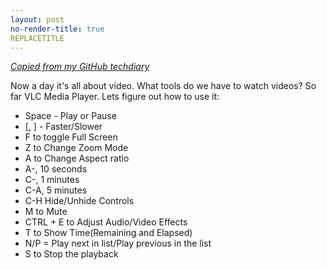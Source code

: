 ```yaml
---
layout: post
no-render-title: true
REPLACETITLE
---
```


_[Copied from my GitHub techdiary](https://github.com/idvorkin/techdiary/blob/master/notes/vlc_player.md)_

Now a day it's all about video. What tools do we have to watch videos? So far VLC Media Player.
Lets figure out how to use it:

- Space - Play or Pause
- [, ] - Faster/Slower
- F to toggle Full Screen
- Z to Change Zoom Mode
- A to Change Aspect ratio
- A-<LEFT>,<RIGHT> 10 seconds
- C-<LEFT>,<RIGHT> 1 minutes
- C-A<LEFT>,<RIGHT> 5 minutes
- C-H Hide/Unhide Controls
- M to Mute
- CTRL + E to Adjust Audio/Video Effects
- T to Show Time(Remaining and Elapsed)
- N/P = Play next in list/Play previous in the list
- S to Stop the playback
